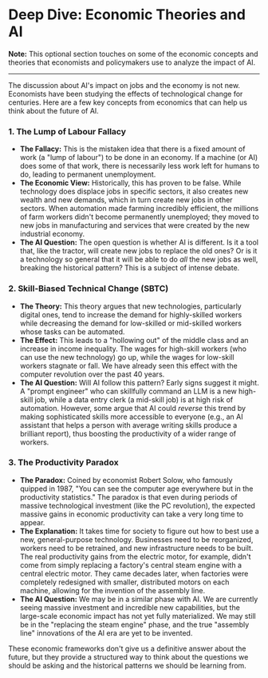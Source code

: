 # Deep Dive: Economic Theories and AI

**Note:** This optional section touches on some of the economic concepts and theories that economists and policymakers use to analyze the impact of AI.

---

The discussion about AI's impact on jobs and the economy is not new. Economists have been studying the effects of technological change for centuries. Here are a few key concepts from economics that can help us think about the future of AI.

### 1. The Lump of Labour Fallacy

*   **The Fallacy:** This is the mistaken idea that there is a fixed amount of work (a "lump of labour") to be done in an economy. If a machine (or AI) does some of that work, there is necessarily less work left for humans to do, leading to permanent unemployment.
*   **The Economic View:** Historically, this has proven to be false. While technology does displace jobs in specific sectors, it also creates new wealth and new demands, which in turn create new jobs in other sectors. When automation made farming incredibly efficient, the millions of farm workers didn't become permanently unemployed; they moved to new jobs in manufacturing and services that were created by the new industrial economy.
*   **The AI Question:** The open question is whether AI is different. Is it a tool that, like the tractor, will create new jobs to replace the old ones? Or is it a technology so general that it will be able to do *all* the new jobs as well, breaking the historical pattern? This is a subject of intense debate.

### 2. Skill-Biased Technical Change (SBTC)

*   **The Theory:** This theory argues that new technologies, particularly digital ones, tend to increase the demand for highly-skilled workers while decreasing the demand for low-skilled or mid-skilled workers whose tasks can be automated.
*   **The Effect:** This leads to a "hollowing out" of the middle class and an increase in income inequality. The wages for high-skill workers (who can use the new technology) go up, while the wages for low-skill workers stagnate or fall. We have already seen this effect with the computer revolution over the past 40 years.
*   **The AI Question:** Will AI follow this pattern? Early signs suggest it might. A "prompt engineer" who can skillfully command an LLM is a new high-skill job, while a data entry clerk (a mid-skill job) is at high risk of automation. However, some argue that AI could *reverse* this trend by making sophisticated skills more accessible to everyone (e.g., an AI assistant that helps a person with average writing skills produce a brilliant report), thus boosting the productivity of a wider range of workers.

### 3. The Productivity Paradox

*   **The Paradox:** Coined by economist Robert Solow, who famously quipped in 1987, "You can see the computer age everywhere but in the productivity statistics." The paradox is that even during periods of massive technological investment (like the PC revolution), the expected massive gains in economic productivity can take a very long time to appear.
*   **The Explanation:** It takes time for society to figure out how to best use a new, general-purpose technology. Businesses need to be reorganized, workers need to be retrained, and new infrastructure needs to be built. The real productivity gains from the electric motor, for example, didn't come from simply replacing a factory's central steam engine with a central electric motor. They came decades later, when factories were completely redesigned with smaller, distributed motors on each machine, allowing for the invention of the assembly line.
*   **The AI Question:** We may be in a similar phase with AI. We are currently seeing massive investment and incredible new capabilities, but the large-scale economic impact has not yet fully materialized. We may still be in the "replacing the steam engine" phase, and the true "assembly line" innovations of the AI era are yet to be invented.

These economic frameworks don't give us a definitive answer about the future, but they provide a structured way to think about the questions we should be asking and the historical patterns we should be learning from.
